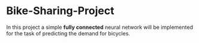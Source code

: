 # Bike-Sharing-Project

In this project a simple **fully connected** neural network will be implemented for the task of predicting the demand for bicycles.

